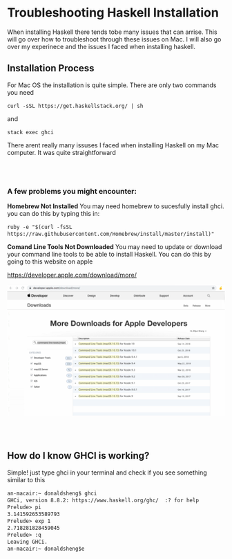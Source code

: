 # Troubleshooting Haskell Installation 

When installing Haskell there tends tobe many issues that can arrise. This  will go over how to troubleshoot through these issues on Mac. I will also go over my experinece and the issues I faced when installing haskell.

## Installation Process

For Mac OS the installation is quite simple. There are only two commands you need 

```
curl -sSL https://get.haskellstack.org/ | sh
```

and 
```
stack exec ghci
```

There arent really many issuses I faced when installing Haskell on my Mac computer. It was quite straightforward 

 <br><br>
### A few problems you might encounter:

**Homebrew Not Installed** 
You may need homebrew to sucesfully install ghci. you can do this by typing this in: 
```
ruby -e "$(curl -fsSL https://raw.githubusercontent.com/Homebrew/install/master/install)"
```

**Comand Line Tools Not Downloaded**
You may need to update or download your command line tools to be able to install Haskell. You can do this by going to this website on apple 

https://developer.apple.com/download/more/

![image](/appleimage.png)

<br><br>

## How do I know GHCI is working?

Simple! just type ghci in your terminal and check if you see something similar to this

```
an-macair:~ donaldsheng$ ghci
GHCi, version 8.8.2: https://www.haskell.org/ghc/  :? for help
Prelude> pi
3.141592653589793
Prelude> exp 1
2.718281828459045
Prelude> :q
Leaving GHCi.
an-macair:~ donaldsheng$e
```


